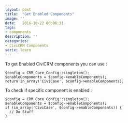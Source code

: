 ```yaml
---
layout: post
title:  "Get Enabled Components"
image: ''
date:   2016-10-22 00:06:31
tags:
- components
description: ''
categories:
- CiviCRM Components
serie: learn
---
```


To get Enabled CiviCRM components you can use :

```php?start_inline=1
$config = CRM_Core_Config::singleton();
$enableComponents = $config->enableComponents);
return in_array('CiviCase', $config->enableComponents);
```


To check if specific component is enabled :

```php?start_inline=1
$config = CRM_Core_Config::singleton();
$enableComponents = $config->enableComponents);
if (in_array('CiviCase', $config->enableComponents)) {
  // Do Stuff
}
```